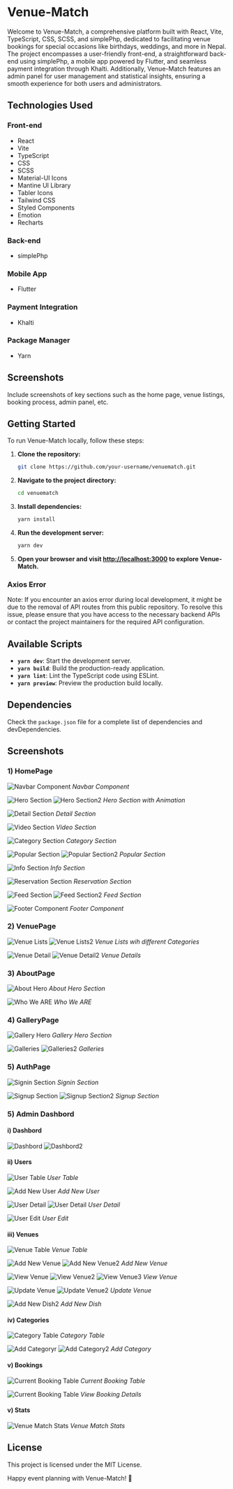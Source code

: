 # Venue-Match

Welcome to Venue-Match, a comprehensive platform built with React, Vite, TypeScript, CSS, SCSS, and simplePhp, dedicated to facilitating venue bookings for special occasions like birthdays, weddings, and more in Nepal. The project encompasses a user-friendly front-end, a straightforward back-end using simplePhp, a mobile app powered by Flutter, and seamless payment integration through Khalti. Additionally, Venue-Match features an admin panel for user management and statistical insights, ensuring a smooth experience for both users and administrators.

## Technologies Used

### Front-end
- React
- Vite
- TypeScript
- CSS
- SCSS
- Material-UI Icons
- Mantine UI Library
- Tabler Icons
- Tailwind CSS
- Styled Components
- Emotion
- Recharts

### Back-end
- simplePhp

### Mobile App
- Flutter

### Payment Integration
- Khalti

### Package Manager
- Yarn

## Screenshots

Include screenshots of key sections such as the home page, venue listings, booking process, admin panel, etc.

## Getting Started

To run Venue-Match locally, follow these steps:

1. **Clone the repository:**
    ```bash
    git clone https://github.com/your-username/venuematch.git
    ```

2. **Navigate to the project directory:**
    ```bash
    cd venuematch
    ```

3. **Install dependencies:**
    ```bash
    yarn install
    ```

4. **Run the development server:**
    ```bash
    yarn dev
    ```

5. **Open your browser and visit [http://localhost:3000](http://localhost:3000) to explore Venue-Match.**

### Axios Error

Note: If you encounter an axios error during local development, it might be due to the removal of API routes from this public repository. To resolve this issue, please ensure that you have access to the necessary backend APIs or contact the project maintainers for the required API configuration.

## Available Scripts

- **`yarn dev`**: Start the development server.
- **`yarn build`**: Build the production-ready application.
- **`yarn lint`**: Lint the TypeScript code using ESLint.
- **`yarn preview`**: Preview the production build locally.

## Dependencies

Check the `package.json` file for a complete list of dependencies and devDependencies.


## Screenshots

### 1) HomePage

![Navbar Component](src/assets/images/1.png)
*Navbar Component*

![Hero Section](src/assets/images/2.png)
![Hero Section2](src/assets/images/3.png)
*Hero Section with Animation*

![Detail Section](src/assets/images/4.png)
*Detail Section*

![Video Section](src/assets/images/5.png)
*Video Section*

![Category Section](src/assets/images/6.png)
*Category Section*

![Popular Section](src/assets/images/7.png)
![Popular Section2](src/assets/images/8.png)
*Popular Section*

![Info Section](src/assets/images/9.png)
*Info Section*

![Reservation Section](src/assets/images/10.png)
*Reservation Section*

![Feed Section](src/assets/images/11.png)
![Feed Section2](src/assets/images/12.png)
*Feed Section*

![Footer Component](src/assets/images/13.png)
*Footer Component*

### 2) VenuePage

![Venue Lists](src/assets/images/14.png)
![Venue Lists2](src/assets/images/15.png)
*Venue Lists wih different Categories*

![Venue Detail](src/assets/images/venuedetail.png)
![Venue Detail2](src/assets/images/venuedetail2.png)
*Venue Details*

### 3) AboutPage

![About Hero](src/assets/images/16.png)
*About Hero Section*

![Who We ARE](src/assets/images/17.png)
*Who We ARE*

### 4) GalleryPage

![Gallery Hero](src/assets/images/18.png)
*Gallery Hero Section*

![Galleries](src/assets/images/19.png)
![Galleries2](src/assets/images/20.png)
*Galleries*

### 5) AuthPage

![Signin Section](src/assets/images/21.png)
*Signin Section*

![Signup Section](src/assets/images/22.png)
![Signup Section2](src/assets/images/23.png)
*Signup Section*

### 5) Admin Dashbord

#### i) Dashbord

![Dashbord](src/assets/images/24.png)
![Dashbord2](src/assets/images/25.png)

#### ii) Users

![User Table](src/assets/images/26.png)
*User Table*

![Add New User](src/assets/images/27.png)
*Add New User*

![User Detail](src/assets/images/vo.png)
![User Detail](src/assets/images/userpfp.png)
*User Detail*

![User Edit](src/assets/images/vo2.png)
*User Edit*

#### iii) Venues

![Venue Table](src/assets/images/28.png)
*Venue Table*

![Add New Venue](src/assets/images/29.png)
![Add New Venue2](src/assets/images/30.png)
*Add New Venue*

![View Venue](src/assets/images/vd.png)
![View Venue2](src/assets/images/vd2.png)
![View Venue3](src/assets/images/vd3.png)
*View Venue*

![Update Venue](src/assets/images/up1.png)
![Update Venue2](src/assets/images/up2.png)
*Update Venue*

![Add New Dish2](src/assets/images/dish.png)
*Add New Dish*

#### iv) Categories

![Category Table](src/assets/images/31.png)
*Category Table*

![Add Categoryr](src/assets/images/cat.png)
![Add Category2](src/assets/images/cat2.png)
*Add Category*

#### v) Bookings

![Current Booking Table](src/assets/images/32.png)
*Current Booking Table*

![Current Booking Table](src/assets/images/booking.png)
*View Booking Details*

#### v) Stats

![Venue Match Stats](src/assets/images/33.png)
*Venue Match Stats*


## License

This project is licensed under the MIT License.

Happy event planning with Venue-Match! 🎉
